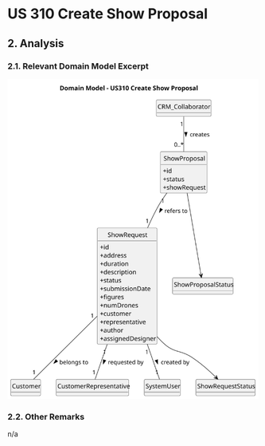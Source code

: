 # US 310 Create Show Proposal


## 2. Analysis

### 2.1. Relevant Domain Model Excerpt 

![Domain Model](svg/us_310-domain-model-Domain_Model___US310_Create_Show_Proposal.svg)

### 2.2. Other Remarks

n/a